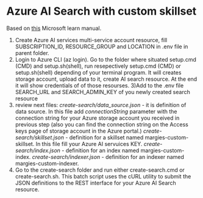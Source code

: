 # Azure AI Search with custom skillset

Based on [this](https://microsoftlearning.github.io/mslearn-knowledge-mining/Instructions/Exercises/02-search-skills.html) Microsoft learn manual.


1) Create Azure AI services multi-service account resource, fill SUBSCRIPTION_ID, RESOURCE_GROUP and LOCATION in  .env file in parent folder.
2) Login to Azure CLI (az login). Go to the folder where situated setup.cmd (CMD) and setup.sh(shell), run resepectively setup.cmd (CMD) or setup.sh(shell) depending of your terminal program. It will creates storage account, upload data to it, create AI search resource. At the end it will show credentials of of those resourses.
3)Add to the .env file SEARCH_URL and SEARCH_ADMIN_KEY of you newly created search resource
4) review next files:
 *create-search/data_source.json* - it is definition of data source. In this file add *connectionString* parameter with the connection string for your Azure storage account you received in previous step (also you can find the connection string on the Access keys page of storage account in the Azure portal.)
 *create-search/skillset.json* - definition for a skillset named margies-custom-skillset. In this file fill your Azure AI servuices KEY.
 *create-search/index.json* -  definition for an index named margies-custom-index.
 *create-search/indexer.json* - definition for an indexer named margies-custom-indexer.
 5) Go to the create-search folder and run either create-search.cmd or create-search.sh. This batch script uses the cURL utility to submit the JSON definitions to the REST interface for your Azure AI Search resource.